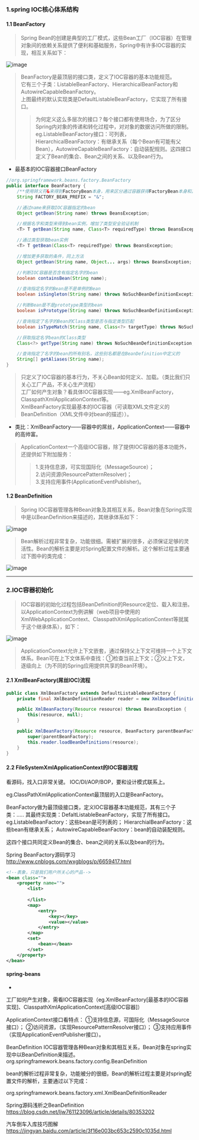 ### 1.spring IOC核心体系结构

#### 1.1 BeanFactory
>Spring Bean的创建是典型的工厂模式，这些Bean工厂（IOC容器）在管理对象间的依赖关系提供了便利和基础服务，Spring中有许多IOC容器的实现，相互关系如下：

![image](https://github.com/nanphonfy/note-images/blob/master/promote-2019/source-analysis/DefaultListableBeanFactory.png?raw=true)

>BeanFactory是最顶层的接口类，定义了IOC容器的基本功能规范。  
它有三个子类：ListableBeanFactory、HierarchicalBeanFactory和AutowireCapableBeanFactory。  
上图最终的默认实现类是DefaultListableBeanFactory，它实现了所有接口。  
>>为何定义这么多层次的接口？每个接口都有使用场合，为了区分Spring内对象的传递和转化过程中，对对象的数据访问所做的限制。  
eg.ListableBeanFactory接口：可列表，HierarchicalBeanFactory：有继承关系（每个Bean有可能有父Bean），AutowireCapableBeanFactory：自动装配规则。这四接口定义了Bean的集合、Bean之间的关系、以及Bean行为。

- 最基本的IOC容器接口BeanFactory
```java  
//org.springframework.beans.factory.BeanFactory
public interface BeanFactory {
	/**使用转义符&来得到FactoryBean本身，用来区分通过容器获得FactoryBean本身和其产生的对象**/
	String FACTORY_BEAN_PREFIX = "&";

	//通过name来获取IOC容器指定的bean
	Object getBean(String name) throws BeansException;

	//根据名字和类型来得到bean实例，增加了类型安全验证机制
	<T> T getBean(String name, Class<T> requiredType) throws BeansException;

	//通过类型获取bean实例
	<T> T getBean(Class<T> requiredType) throws BeansException;

	//增加更多获取的条件，同上方法
	Object getBean(String name, Object... args) throws BeansException;

	//判断IOC容器是否含有指定名字的bean
	boolean containsBean(String name);

	//查询指定名字的Bean是不是单例的Bean
	boolean isSingleton(String name) throws NoSuchBeanDefinitionException;

	//判断Bean是不是prototype类型的bean
	boolean isPrototype(String name) throws NoSuchBeanDefinitionException;

	//查询指定了名字的Bean的Class类型是否与指定类型匹配
	boolean isTypeMatch(String name, Class<?> targetType) throws NoSuchBeanDefinitionException;

	//获取指定名字bean的Class类型
	Class<?> getType(String name) throws NoSuchBeanDefinitionException;

	//查询指定了名字的bean的所有别名，这些别名都是在BeanDefinition中定义的
	String[] getAliases(String name);
}
```
>只定义了IOC容器的基本行为，不关心Bean如何定义、加载。（类比我们只关心工厂产品，不关心生产流程）  
工厂如何产生对象？看具体IOC容器实现——eg.XmlBeanFactory，ClasspathXmlApplicationContext等。  
XmlBeanFactory实现最基本的IOC容器（可读取XML文件定义的BeanDefinition（XML文件中对bean的描述））。

- 类比：XmlBeanFactory——容器中的屌丝，ApplicationContext——容器中的高帅富。  
>ApplicationContext一个高级IOC容器，除了提供IOC容器的基本功能外，还提供如下附加服务：  
>>1.支持信息源，可实现国际化（MessageSource）；   
2.访问资源(ResourcePatternResolver)；  
3.支持应用事件(ApplicationEventPublisher)。

#### 1.2 BeanDefinition
>Spring IOC容器管理各种Bean对象及其相互关系，Bean对象在Spring实现中是以BeanDefinition来描述的，其继承体系如下：

![image](https://github.com/nanphonfy/note-images/blob/master/promote-2019/source-analysis/RootBeanDefinition.jpg?raw=true)

>Bean解析过程非常复杂，功能很细。需被扩展的很多，必须保证足够的灵活性。Bean的解析主要是对Spring配置文件的解析。这个解析过程主要通过下图中的类完成：

![image](https://github.com/nanphonfy/note-images/blob/master/promote-2019/source-analysis/XmlBeanDefinitionReader.jpg?raw=true)

---

### 2.IOC容器初始化
>IOC容器的初始化过程包括BeanDefinition的Resource定位、载入和注册。以ApplicationContext为例讲解（web项目中使用的XmlWebApplicationContext、ClasspathXmlApplicationContext等就属于这个继承体系），如下：

![image](https://github.com/nanphonfy/note-images/blob/master/promote-2019/source-analysis/ApplicationContext.jpg?raw=true)

>ApplicationContext允许上下文嵌套，通过保持父上下文可维持一个上下文体系。Bean可在上下文体系中查找：①检查当前上下文；②父上下文，逐级向上（为不同的Spring应用提供共享的Bean环境）。

#### 2.1 XmlBeanFactory(屌丝IOC)流程  

```java 
public class XmlBeanFactory extends DefaultListableBeanFactory {
	private final XmlBeanDefinitionReader reader = new XmlBeanDefinitionReader(this);

	public XmlBeanFactory(Resource resource) throws BeansException {
		this(resource, null);
	}

	public XmlBeanFactory(Resource resource, BeanFactory parentBeanFactory) throws BeansException {
		super(parentBeanFactory);
		this.reader.loadBeanDefinitions(resource);
	}
}
```


#### 2.2 FileSystemXmlApplicationContext的IOC容器流程   

看源码，找入口非常关键。
IOC/DI/AOP/BOP，要和设计模式联系上。

eg.ClassPathXmlApplicationContext最顶层的入口是BeanFactory。

BeanFactory做为最顶级接口类，定义IOC容器基本功能规范，其有三个子类：.....
其最终实现类：DefaltListableBeanFactory，实现了所有接口。
eg.ListableBeanFactory：这些bean是可列表的；
HierarchialBeanFactory：这些bean有继承关系；
AutowireCapableBeanFactory：bean的自动装配规则。

这四个接口共同定义Bean的集合、bean之间的关系以及bean的行为。

Spring BeanFactory源码学习
http://www.cnblogs.com/wxgblogs/p/6659417.html


```xml
<!--表象，只是我们用户所关心的产品-->
<bean class="">
	<property name="">
		<list>
			
		</list>
		<map>
			<entry>
				<key></key>
				<value></value>
			</entry>
		</map>
		<set>
			<bean></bean>
		</set>
	</property>
</bean>
```

#### spring-beans

- 

工厂如何产生对象，需看IOC容器实现（eg.XmlBeanFactory[最基本的IOC容器实现]、ClasspathXmlApplicationContext[高级IOC容器]）

ApplicationContext接口看特点：
①支持信息源，可国际化（MessageSource接口）；
②访问资源，（实现ResourcePatternResolver接口）；
③支持应用事件（实现ApplicationEventPublisher接口）。

BeanDefinition
IOC容器管理各种Bean对象和其相互关系，Bean对象在spring实现中以BeanDefinition来描述。
org.springframework.beans.factory.config.BeanDefinition


bean的解析过程非常复杂，功能被分的很细，Bean的解析过程主要是对spring配置文件的解析，主要通过以下完成：

org.springframework.beans.factory.xml.XmlBeanDefinitionReader

Spring源码浅析之BeanDefinition
https://blog.csdn.net/ljw761123096/article/details/80353202

汽车倒车入库技巧图解  
https://jingyan.baidu.com/article/3f16e003bc653c2590c1035d.html



